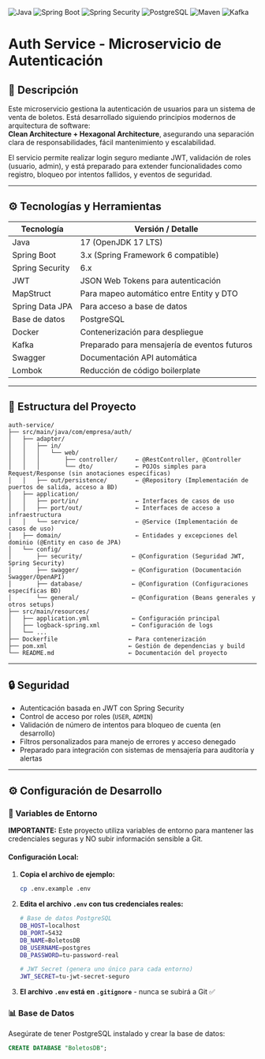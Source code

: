 ![Java](https://img.shields.io/badge/Java-17-blue?logo=java&logoColor=white)
![Spring Boot](https://img.shields.io/badge/Spring%20Boot-3.x-brightgreen?logo=springboot&logoColor=white)
![Spring Security](https://img.shields.io/badge/Spring%20Security-6.x-green?logo=springsecurity&logoColor=white)
![PostgreSQL](https://img.shields.io/badge/PostgreSQL-16-blue?logo=postgresql&logoColor=white)
![Maven](https://img.shields.io/badge/Maven-3.9-red?logo=apachemaven&logoColor=white)
![Kafka](https://img.shields.io/badge/Kafka-3.4-yellow?logo=apachekafka&logoColor=black)

# Auth Service - Microservicio de Autenticación

## 📖 Descripción

Este microservicio gestiona la autenticación de usuarios para un sistema de venta de boletos. Está desarrollado siguiendo principios modernos de arquitectura de software:  
**Clean Architecture + Hexagonal Architecture**, asegurando una separación clara de responsabilidades, fácil mantenimiento y escalabilidad.

El servicio permite realizar login seguro mediante JWT, validación de roles (usuario, admin), y está preparado para extender funcionalidades como registro, bloqueo por intentos fallidos, y eventos de seguridad.

---

## ⚙️ Tecnologías y Herramientas

| Tecnología      | Versión / Detalle                            |
| --------------- | -------------------------------------------- |
| Java            | 17 (OpenJDK 17 LTS)                          |
| Spring Boot     | 3.x (Spring Framework 6 compatible)          |
| Spring Security | 6.x                                          |
| JWT             | JSON Web Tokens para autenticación           |
| MapStruct       | Para mapeo automático entre Entity y DTO     |
| Spring Data JPA | Para acceso a base de datos                  |
| Base de datos   | PostgreSQL                                   |
| Docker          | Contenerización para despliegue              |
| Kafka           | Preparado para mensajería de eventos futuros |
| Swagger         | Documentación API automática                 |
| Lombok          | Reducción de código boilerplate              |

---

## 📂 Estructura del Proyecto

```plaintext
auth-service/
├── src/main/java/com/empresa/auth/
│   ├── adapter/
│   │   ├── in/
│   │   │   └── web/
│   │   │       ├── controller/     ← @RestController, @Controller
│   │   │       └── dto/            ← POJOs simples para Request/Response (sin anotaciones específicas)
│   │   ├── out/persistence/        ← @Repository (Implementación de puertos de salida, acceso a BD)
│   ├── application/
│   │   ├── port/in/                ← Interfaces de casos de uso
│   │   ├── port/out/               ← Interfaces de acceso a infraestructura
│   │   └── service/                ← @Service (Implementación de casos de uso)
│   ├── domain/                     ← Entidades y excepciones del dominio (@Entity en caso de JPA)
│   └── config/
│       ├── security/              ← @Configuration (Seguridad JWT, Spring Security)
│       ├── swagger/               ← @Configuration (Documentación Swagger/OpenAPI)
│       ├── database/              ← @Configuration (Configuraciones específicas BD)
│       └── general/               ← @Configuration (Beans generales y otros setups)
├── src/main/resources/
│   ├── application.yml            ← Configuración principal
│   ├── logback-spring.xml         ← Configuración de logs
│   └── ...
├── Dockerfile                    ← Para contenerización
├── pom.xml                       ← Gestión de dependencias y build
└── README.md                     ← Documentación del proyecto

```

---

## 🔒 Seguridad

- Autenticación basada en JWT con Spring Security
- Control de acceso por roles (`USER`, `ADMIN`)
- Validación de número de intentos para bloqueo de cuenta (en desarrollo)
- Filtros personalizados para manejo de errores y acceso denegado
- Preparado para integración con sistemas de mensajería para auditoría y alertas

---

## ⚙️ Configuración de Desarrollo

### 🔐 Variables de Entorno

**IMPORTANTE:** Este proyecto utiliza variables de entorno para mantener las credenciales seguras y NO subir información sensible a Git.

#### Configuración Local:

1. **Copia el archivo de ejemplo:**

   ```bash
   cp .env.example .env
   ```

2. **Edita el archivo `.env` con tus credenciales reales:**

   ```bash
   # Base de datos PostgreSQL
   DB_HOST=localhost
   DB_PORT=5432
   DB_NAME=BoletosDB
   DB_USERNAME=postgres
   DB_PASSWORD=tu-password-real

   # JWT Secret (genera uno único para cada entorno)
   JWT_SECRET=tu-jwt-secret-seguro
   ```

3. **El archivo `.env` está en `.gitignore`** - nunca se subirá a Git ✅

### 📊 Base de Datos

Asegúrate de tener PostgreSQL instalado y crear la base de datos:

```sql
CREATE DATABASE "BoletosDB";
```

